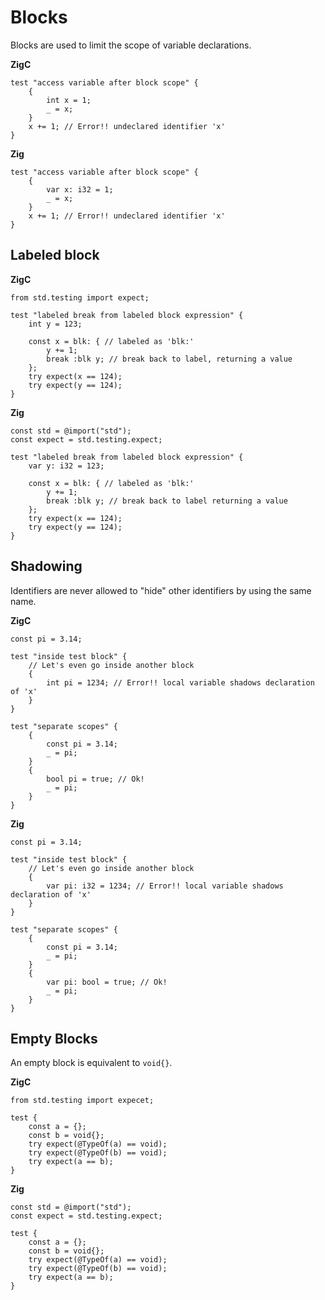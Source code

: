 # Blocks
  
Blocks are used to limit the scope of variable declarations.
  
**ZigC**
```
test "access variable after block scope" {
    {
        int x = 1;
        _ = x;
    }
    x += 1; // Error!! undeclared identifier 'x'
}
```

  
**Zig**
```
test "access variable after block scope" {
    {
        var x: i32 = 1;
        _ = x;
    }
    x += 1; // Error!! undeclared identifier 'x'
}
```
  
## Labeled block
  
**ZigC**
```
from std.testing import expect;

test "labeled break from labeled block expression" {
    int y = 123;

    const x = blk: { // labeled as 'blk:'
        y += 1;
        break :blk y; // break back to label, returning a value
    };
    try expect(x == 124);
    try expect(y == 124);
}
```
  
**Zig**
```
const std = @import("std");
const expect = std.testing.expect;

test "labeled break from labeled block expression" {
    var y: i32 = 123;

    const x = blk: { // labeled as 'blk:'
        y += 1;
        break :blk y; // break back to label returning a value
    };
    try expect(x == 124);
    try expect(y == 124);
}
```
  
## Shadowing
  
Identifiers are never allowed to "hide" other identifiers by using the same name.
  
**ZigC**
```
const pi = 3.14;

test "inside test block" {
    // Let's even go inside another block
    {
        int pi = 1234; // Error!! local variable shadows declaration of 'x'
    }
}

test "separate scopes" {
    {
        const pi = 3.14;
        _ = pi;
    }
    {
        bool pi = true; // Ok!
        _ = pi;
    }
}
```
 
**Zig**
```
const pi = 3.14;

test "inside test block" {
    // Let's even go inside another block
    {
        var pi: i32 = 1234; // Error!! local variable shadows declaration of 'x'
    }
}

test "separate scopes" {
    {
        const pi = 3.14;
        _ = pi;
    }
    {
        var pi: bool = true; // Ok!
        _ = pi;
    }
}
```
  
## Empty Blocks 
  
An empty block is equivalent to `void{}`.

**ZigC**
```
from std.testing import expecet;

test {
    const a = {};
    const b = void{};
    try expect(@TypeOf(a) == void);
    try expect(@TypeOf(b) == void);
    try expect(a == b);
}
```
  
**Zig**
```
const std = @import("std");
const expect = std.testing.expect;

test {
    const a = {};
    const b = void{};
    try expect(@TypeOf(a) == void);
    try expect(@TypeOf(b) == void);
    try expect(a == b);
}
```
